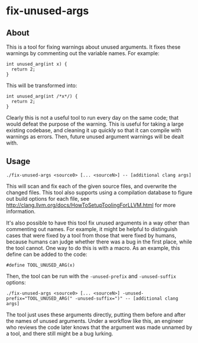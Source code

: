 fix-unused-args
===============

About
-----
This is a tool for fixing warnings about unused arguments. It fixes these
warnings by commenting out the variable names. For example:

    int unused_arg(int x) {
      return 2;
    }

This will be transformed into:

    int unused_arg(int /*x*/) {
      return 2;
    }

Clearly this is not a useful tool to run every day on the same code; that
would defeat the purpose of the warning. This is useful for taking a large
existing codebase, and cleaning it up quickly so that it can compile with
warnings as errors. Then, future unused argument warnings will be dealt with.

Usage
-----
    ./fix-unused-args <source0> [... <sourceN>] -- [additional clang args]

This will scan and fix each of the given source files, and overwrite the
changed files. This tool also supports using a compilation database to figure
out build options for each file, see
http://clang.llvm.org/docs/HowToSetupToolingForLLVM.html for more information.

It's also possible to have this tool fix unused arguments in a way other
than commenting out names. For example, it might be helpful to distinguish
cases that were fixed by a tool from those that were fixed by humans, because
humans can judge whether there was a bug in the first place, while the tool
cannot. One way to do this is with a macro. As an example, this define can be
added to the code:

    #define TOOL_UNUSED_ARG(x)

Then, the tool can be run with the `-unused-prefix` and `-unused-suffix`
options:

    ./fix-unused-args <source0> [... <sourceN>] -unused-prefix="TOOL_UNUSED_ARG(" -unused-suffix=")" -- [additional clang args]

The tool just uses these arguments directly, putting them before and after
the names of unused arguments. Under a workflow like this, an engineer
who reviews the code later knows that the argument was made unnamed by a tool,
and there still might be a bug lurking.
